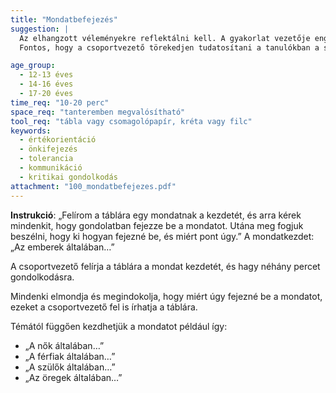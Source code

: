 ```yaml
---
title: "Mondatbefejezés"
suggestion: | 
  Az elhangzott véleményekre reflektálni kell. A gyakorlat vezetője engedje, hogy a csoport tagjai spontán módon megnyilatkozzanak, és kezdeményezzen érvelő csoportvitát az egymással ellentétes vélemény vallók között. 
  Fontos, hogy a csoportvezető törekedjen tudatosítani a tanulókban a sztereoitípiák és az ezekből is fakadó előítéletek veszélyeit. .

age_group:
  - 12-13 éves
  - 14-16 éves
  - 17-20 éves
time_req: "10-20 perc"
space_req: "tanteremben megvalósítható"
tool_req: "tábla vagy csomagolópapír, kréta vagy filc"
keywords: 
  - értékorientáció
  - önkifejezés
  - tolerancia
  - kommunikáció
  - kritikai gondolkodás
attachment: "100_mondatbefejezes.pdf"
---
```


**Instrukció**: „Felírom a táblára egy mondatnak a kezdetét, és arra kérek mindenkit, hogy gondolatban fejezze be a mondatot. Utána meg fogjuk beszélni, hogy ki hogyan fejezné be, és miért pont úgy.” A mondatkezdet: „Az emberek általában…”

A csoportvezető felírja a táblára a mondat kezdetét, és hagy néhány percet gondolkodásra.

Mindenki elmondja és megindokolja, hogy miért úgy fejezné be a mondatot, ezeket a csoportvezető fel is írhatja a táblára.

Témától függően kezdhetjük a mondatot például így:

* „A nők általában…”
* „A férfiak általában…”
* „A szülők általában…”
* „Az öregek általában…”
  
  
